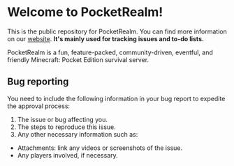Welcome to PocketRealm!
===========

This is the public repository for PocketRealm. You can find more information on our [website](http://pocketrealm.net). **It's mainly used for tracking issues and to-do lists.**

PocketRealm is a fun, feature-packed, community-driven, eventful, and friendly Minecraft: Pocket Edition survival server.

## Bug reporting
You need to include the following information in your bug report to expedite the approval process:

1. The issue or bug affecting you.
2. The steps to reproduce this issue.
3. Any other necessary information such as:
  * Attachments: link any videos or screenshots of the issue.
  * Any players involved, if necessary.
